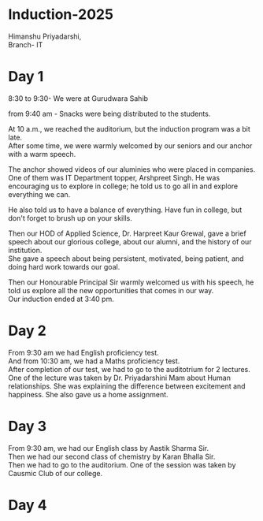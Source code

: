 # Induction-2025
Himanshu Priyadarshi,<br>
Branch- IT
<h1>Day 1</h1>
8:30 to 9:30- We were at Gurudwara Sahib <br>

from 9:40 am - Snacks were being distributed to the students.<br>

At 10 a.m., we reached the auditorium, but the induction program was a bit late. 
<br>
 After some time, we were warmly welcomed by our seniors and our anchor with  a warm speech. <br>

The anchor showed videos of our aluminies who were placed in companies.
One of them was IT Department topper, Arshpreet Singh. 
He was encouraging us to explore in college; he told us to go all in and explore everything we can.

He also told us to have a balance of everything. 
Have fun in college, but don't forget to brush up on your skills.<br>

Then our HOD of Applied Science, Dr. Harpreet Kaur Grewal, gave a brief speech about our glorious college, about our alumni, and the history of our institution.
<br>
She gave a speech about being persistent, motivated, being patient, and doing hard work towards our goal. 
<br>

Then our Honourable Principal Sir warmly welcomed us with his speech, he told us explore all the new opportunities that comes in our way.
<br> 
Our induction ended at 3:40 pm.



<h1>Day 2</h1>
From 9:30 am we had English proficiency test.
<br> And from 10:30 am, we had a Maths proficiency test. <br>
After completion of our test, we had to go to the auditotrium for 2 lectures. 
<br> One of the lecture was taken by Dr. Priyadarshini Mam about Human relationships. 
She was explaining the difference between excitement and happiness. She also gave us a home assignment.

<h1>Day 3</h1>
From 9:30 am, we had our English class by Aastik Sharma Sir.<br>
Then we had our second class of chemistry by Karan Bhalla Sir.<br>
Then we had to go to the auditorium.
One of the session was taken by Causmic Club of our college. 

<h1>Day 4</h1>






 





 

 

